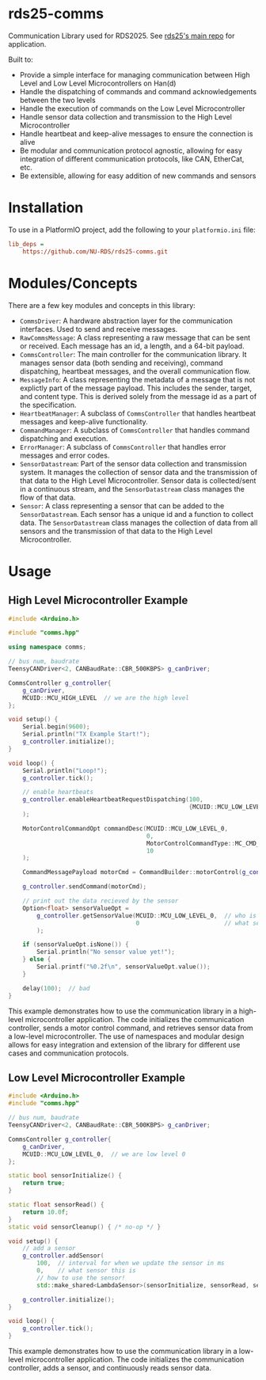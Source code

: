 # rds25-comms

Communication Library used for RDS2025. See [rds25's main repo](https://github.com/NU-RDS/rds25-project) for application.

Built to:
* Provide a simple interface for managing communication between High Level and Low Level Microcontrollers on Han(d)
* Handle the dispatching of commands and command acknowledgements between the two levels
* Handle the execution of commands on the Low Level Microcontroller
* Handle sensor data collection and transmission to the High Level Microcontroller
* Handle heartbeat and keep-alive messages to ensure the connection is alive
* Be modular and communication protocol agnostic, allowing for easy integration of different communication protocols, like CAN, EtherCat, etc.
* Be extensible, allowing for easy addition of new commands and sensors


# Installation
To use in a PlatformIO project, add the following to your `platformio.ini` file:

```ini
lib_deps =
    https://github.com/NU-RDS/rds25-comms.git
```

# Modules/Concepts

There are a few key modules and concepts in this library:
* `CommsDriver`: A hardware abstraction layer for the communication interfaces. Used to send and receive messages.
* `RawCommsMessage`: A class representing a raw message that can be sent or received. Each message has an id, a length, and a 64-bit payload.
* `CommsController`: The main controller for the communication library. It manages sensor data (both sending and receiving), command dispatching, heartbeat messages, and the overall communication flow.
* `MessageInfo`: A class representing the metadata of a message that is not explictly part of the message payload. This includes the sender, target, and content type. This is derived solely from the message id as a part of the specification.
* `HeartbeatManager`: A subclass of `CommsController` that handles heartbeat messages and keep-alive functionality.
* `CommandManager`: A subclass of `CommsController` that handles command dispatching and execution.
* `ErrorManager`: A subclass of `CommsController` that handles error messages and error codes.
* `SensorDatastream`: Part of the sensor data collection and transmission system. It manages the collection of sensor data and the transmission of that data to the High Level Microcontroller. Sensor data is collected/sent in a continuous stream, and the `SensorDatastream` class manages the flow of that data.
* `Sensor`: A class representing a sensor that can be added to the `SensorDatastream`. Each sensor has a unique id and a function to collect data. The `SensorDatastream` class manages the collection of data from all sensors and the transmission of that data to the High Level Microcontroller.


# Usage

## High Level Microcontroller Example
```cpp
#include <Arduino.h>

#include "comms.hpp"

using namespace comms;

// bus num, baudrate
TeensyCANDriver<2, CANBaudRate::CBR_500KBPS> g_canDriver;

CommsController g_controller{
    g_canDriver,
    MCUID::MCU_HIGH_LEVEL  // we are the high level
};

void setup() {
    Serial.begin(9600);
    Serial.println("TX Example Start!");
    g_controller.initialize();
}

void loop() {
    Serial.println("Loop!");
    g_controller.tick();

    // enable heartbeats
    g_controller.enableHeartbeatRequestDispatching(100,                      // how often?
                                                   {MCUID::MCU_LOW_LEVEL_0}  // who to monitor?
    );

    MotorControlCommandOpt commandDesc(MCUID::MCU_LOW_LEVEL_0,               // who is recieving it?
                                       0,                                    // what motor?
                                       MotorControlCommandType::MC_CMD_POS,  // the control type
                                       10                                    // the value to control
    );

    CommandMessagePayload motorCmd = CommandBuilder::motorControl(g_controller.me(), commandDesc);

    g_controller.sendCommand(motorCmd);

    // print out the data recieved by the sensor
    Option<float> sensorValueOpt =
        g_controller.getSensorValue(MCUID::MCU_LOW_LEVEL_0,  // who is sending the sensor data?
                                    0                        // what sensor do we want?
        );

    if (sensorValueOpt.isNone()) {
        Serial.println("No sensor value yet!");
    } else {
        Serial.printf("%0.2f\n", sensorValueOpt.value());
    }

    delay(100);  // bad
}
```

This example demonstrates how to use the communication library in a high-level microcontroller application. The code initializes the communication controller, sends a motor control command, and retrieves sensor data from a low-level microcontroller. The use of namespaces and modular design allows for easy integration and extension of the library for different use cases and communication protocols.


## Low Level Microcontroller Example
```cpp
#include <Arduino.h>
#include "comms.hpp"

// bus num, baudrate
TeensyCANDriver<2, CANBaudRate::CBR_500KBPS> g_canDriver;

CommsController g_controller{
    g_canDriver,
    MCUID::MCU_LOW_LEVEL_0,  // we are low level 0
};

static bool sensorInitialize() {
    return true;
}

static float sensorRead() {
    return 10.0f;
}
static void sensorCleanup() { /* no-op */ }

void setup() {
    // add a sensor
    g_controller.addSensor(
        100,  // interval for when we update the sensor in ms
        0,    // what sensor this is
        // how to use the sensor!
        std::make_shared<LambdaSensor>(sensorInitialize, sensorRead, sensorCleanup));

    g_controller.initialize();
}

void loop() {
    g_controller.tick();
}
```

This example demonstrates how to use the communication library in a low-level microcontroller application. The code initializes the communication controller, adds a sensor, and continuously reads sensor data.


